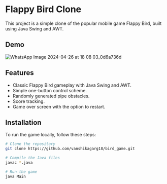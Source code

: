 # Flappy Bird Clone

This project is a simple clone of the popular mobile game Flappy Bird, built using Java Swing and AWT.

## Demo

![WhatsApp Image 2024-04-26 at 18 08 03_0d6a736d](https://github.com/vanshikagarg18/bird_game/assets/135498436/19608dfe-7322-45da-a4c4-d76250850e52)


## Features

- Classic Flappy Bird gameplay with Java Swing and AWT.
- Simple one-button control scheme.
- Randomly generated pipe obstacles.
- Score tracking.
- Game over screen with the option to restart.

## Installation

To run the game locally, follow these steps:

```bash
# Clone the repository
git clone https://github.com/vanshikagarg18/bird_game.git

# Compile the Java files
javac *.java

# Run the game
java Main
